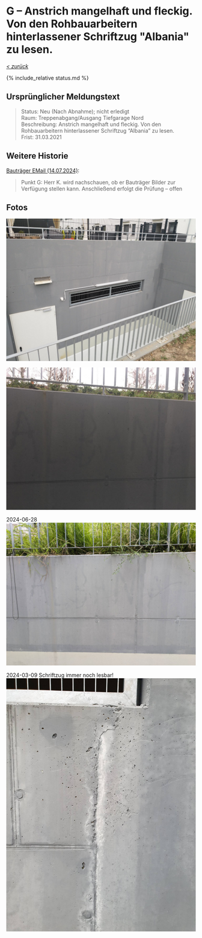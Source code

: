 # G &ndash; Anstrich mangelhaft und fleckig. Von den Rohbauarbeitern hinterlassener Schriftzug "Albania" zu lesen.

_[&lt; zurück](../../index.md)_

{% include_relative status.md %}

## Ursprünglicher Meldungstext

> Status: Neu (Nach Abnahme); nicht erledigt\
> Raum: Treppenabgang/Ausgang Tiefgarage Nord\
> Beschreibung: Anstrich mangelhaft und fleckig. Von den Rohbauarbeitern hinterlassener Schriftzug “Albania” zu lesen.\
> Frist: 31.03.2021

## Weitere Historie

[Bauträger EMail (14.07.2024)]:

> Punkt G: Herr K. wird nachschauen, ob er Bauträger Bilder zur Verfügung stellen kann. Anschließend erfolgt die Prüfung – offen

## Fotos

![](Meldung1.jpg)

![](Meldung2.jpg)

2024-06-28
![](20240628_083714561_small.jpg)

2024-03-09 Schriftzug immer noch lesbar!
![](20240309_171703_small.jpg)

[Bauträger EMail (14.07.2024)]: https://drive.google.com/file/d/19hDpQ9SWxaemkfX0wXpxzCk9p0P5WIK4/view?usp=drive_link
